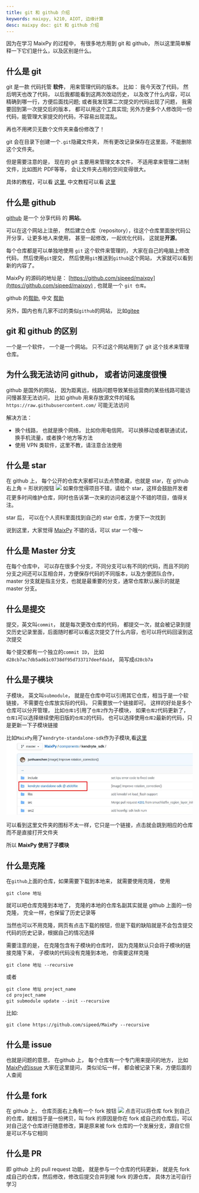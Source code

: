 ```yaml
---
title: git 和 github 介绍
keywords: maixpy, k210, AIOT, 边缘计算
desc: maixpy doc: git 和 github 介绍
---
```



因为在学习 MaixPy 的过程中， 有很多地方用到 git 和 github， 所以这里简单解释一下它们是什么，以及区别是什么。


## 什么是 git

git 是一款 代码托管 **软件**， 用来管理代码的版本。
比如：
我今天改了代码， 然后明天也改了代码， 以后我都能看到这两次改动历史， 以及改了什么内容，可以精确到哪一行，方便后面找问题;
或者我发现第二次提交的代码出现了问题， 我需要回到第一次提交后的版本， 都可以用这个工具实现;
另外方便多个人修改同一份代码，能管理大家提交的代码，不容易出现混乱。

再也不用拷贝无数个文件夹来备份修改了！

git 会在目录下创建一个`.git`隐藏文件夹， 所有更改记录保存在这里面，不能删除这个文件夹。

但是需要注意的是， 现在的 git 主要用来管理文本文件， 不适用拿来管理二进制文件，比如图片 PDF等等， 会让文件夹占用的空间变得很大。

具体的教程，可以看 [这里](https://git-scm.com/), 中文教程可以看 [这里](https://www.liaoxuefeng.com/wiki/896043488029600/896067008724000)


## 什么是 github

[github](http://github.com/) 是一个 分享代码 的 **网站**。

可以在这个网站上注册， 然后建立仓库（repository），往这个仓库里面放代码公开分享，让更多地人来使用， 甚至一起修改，一起优化代码， 这就是**开源**。

每个仓库都是可以单独地使用 `git` 这个软件来管理的， 大家在自己的电脑上修改代码， 然后使用`git`提交， 然后使用`git`推送到`github`这个网站， 大家就可以看到新的内容了。

MaixPy 的源码的地址是： [https://github.com/sipeed/maixpy](https://github.com/sipeed/maixpy) , 也就是一个 `git 仓库`。


github 的[帮助](https://docs.github.com/en/free-pro-team@latest/github), 中文 [帮助](https://docs.github.com/cn/free-pro-team@latest/github)


另外，国内也有几家不过的类似`github`的网站， 比如[gitee](https://gitee.com/)


## git 和 github 的区别

一个是一个软件， 一个是一个网站。
只不过这个网站用到了 git 这个技术来管理仓库。

## 为什么我无法访问 github， 或者访问速度很慢

github 是国外的网站， 因为距离远，线路问题导致某些运营商的某些线路可能访问慢甚至无法访问，
比如 github 用来存放源文件的域名 `https://raw.githubusercontent.com/` 可能无法访问

解决方法：
* 换个线路， 也就是换个网络， 比如你用电信网， 可以换移动或者联通试试， 换手机流量，或者换个地方等方法
* 使用 VPN 类软件，这里不教，请注意合法使用



## 什么是 star

在 github 上， 每个公开的仓库大家都可以去点赞收藏，也就是 star，在 github 右上角 ⭐ 形状的按钮
![](/assets/other/github_star.jpg)
如果你觉得项目不错，请给个 star，这样会鼓励开发者花更多时间维护仓库，同时也告诉第一次来的访问者这是个不错的项目，值得关注。

star 后， 可以在个人资料里面找到自己的 star 仓库，方便下一次找到

说到这里，大家觉得 [MaixPy](https://github.com/sipeed/maixpy) 不错的话，可以 star 一个哦～

## 什么是 Master 分支

在每个仓库中， 可以存在很多个分支，不同分支可以有不同的代码，而且不同的分支之间还可以互相合并，方便保存代码的不同版本，以及方便团队合作， master 分支就是指主分支，也就是最重要的分支，通常仓库默认展示的就是 master 分支。


## 什么是提交

提交，英文叫`commit`， 就是每次更改仓库的代码， 都提交一次，就会被记录到提交历史记录里面，后面随时都可以看这次提交了什么内容，也可以将代码回滚到这次提交

每个提交都有一个独立的`commit ID`， 比如`d28cb7ac7db5ad61c0738df95d733717deefda1d`， 简写成`d28cb7a`

## 什么是子模块

子模块， 英文叫`submodule`， 就是在仓库中可以引用其它仓库，相当于是一个软链接， 不需要在仓库放实际的代码， 只需要放一个链接即可。
这样的好处是多个仓库可以分开管理， 比如`仓库1`引用了`仓库2`作为子模块， 如果`仓库2`代码更新了， `仓库1`可以选择继续使用旧版的`仓库2`的代码， 也可以选择使用`仓库2`最新的代码，只是更新一下子模块链接

比如`MaixPy`用了`kendryte-standalone-sdk`作为子模块,看[这里](https://github.com/sipeed/MaixPy/tree/master/components/kendryte_sdk)
![submodule](../../assets/get_started/github_submodule.jpg)

可以看到这里文件夹的图标不太一样，它只是一个链接，点击就会跳到相应的仓库而不是直接打开文件夹

所以 **MaixPy 使用了子模块**



## 什么是克隆

在`github`上面的仓库，如果需要下载到本地来， 就需要使用克隆， 使用
```
git clone 地址
```
就可以吧仓库克隆到本地了， 克隆的本地的仓库名副其实就是 github 上面的一份克隆， 完全一样，也保留了历史记录等

当然也可以不用克隆，网页有点击下载的按钮，但是下载的缺陷就是不会包含提交代码的历史记录，根据自己的情况选择

需要注意的是， 在克隆包含有子模块的仓库时， 因为克隆默认只会将子模块的链接克隆下来， 子模块的代码没有克隆到本地， 你需要这样克隆
```
git clone 地址 --recursive
```

或者
```
git clone 地址 project_name
cd project_name
git submodule update --init --recursive
```

比如:
```
git clone https://github.com/sipeed/MaixPy --recursive
```



## 什么是 issue

也就是问题的意思， 在github 上， 每个仓库有一个专门用来提问的地方， 比如 [MaixPy的issue](https://github.com/sipeed/MaixPy/issues)
大家在这里提问， 类似论坛一样， 都会被记录下来，方便后面的人查阅

## 什么是 fork

在 github 上， 仓库页面右上角有一个 fork 按钮
![](/assets/other/github_star.jpg)
点击可以将仓库 fork 到自己的仓库，就相当于是一份拷贝，叫 fork 的原因是你在 fork 成自己的仓库后，可以对自己这个仓库进行随意修改，算是原来被 fork 仓库的一个发展分支，源自它但是可以不与它相同


## 什么是 PR

即 github 上的 pull request 功能， 就是参与一个仓库的代码更新， 就是先 fork 成自己的仓库，然后修改，修改后提交合并到被 fork 的源仓库， 具体方法可自行学习



